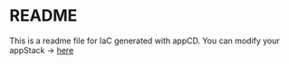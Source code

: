 # README
This is a readme file for IaC generated with appCD.
You can modify your appStack -> [here](http://cloud.appcd.io/appstacks/872a53fa-ab60-42df-a1da-a283b9c6eb6c)
